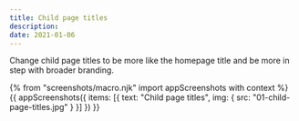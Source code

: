 ```yaml
---
title: Child page titles
description:
date: 2021-01-06
---
```


Change child page titles to be more like the homepage title and be more in step with broader branding.

{% from "screenshots/macro.njk" import appScreenshots with context %}
{{ appScreenshots({
  items: [{
      text: "Child page titles",
      img: { src: "01-child-page-titles.jpg" }
    }]
}) }}
